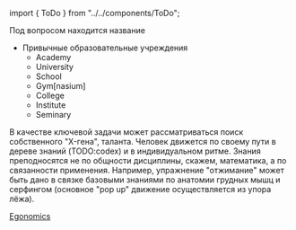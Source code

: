 import { ToDo } from "../../components/ToDo";

<ToDo>Под вопросом находится название</ToDo>

* Привычные образовательные учреждения
    * Academy
    * University
    * School
    * Gym[nasium]
    * College
    * Institute
    * Seminary

<ToDo>
    В качестве ключевой задачи может рассматриваться поиск собственного
    "X-гена", таланта. Человек движется по своему пути в дереве знаний
    (TODO:codex) и в индивидуальном ритме. Знания преподносятся не по общности
    дисциплины, скажем, математика, а по связанности применения. Например,
    упражнение "отжимание" может быть дано в связке базовыми знаниями по
    анатомии грудных мышц и серфингом (основное "pop up" движение осуществляется
    из упора лёжа).
</ToDo>

[Egonomics](/sandbox/egonomics)